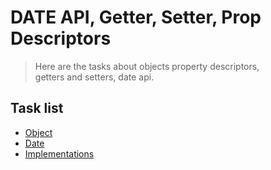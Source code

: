 # DATE API, Getter, Setter, Prop Descriptors
> Here are the tasks about objects property descriptors,  
> getters and setters, date api.

## Task list

- [Object](https://github.com/Vahan11/ACA-Lessons/tree/main/Lessons/lesson-13-17-05-2021/object)
- [Date](https://github.com/Vahan11/ACA-Lessons/tree/main/Lessons/lesson-13-17-05-2021/date)
- [Implementations](https://github.com/Vahan11/ACA-Lessons/tree/main/Lessons/lesson-13-17-05-2021/implementations)
